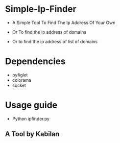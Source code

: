 # Simple-Ip-Finder
- A Simple Tool To Find The Ip Address Of Your Own

- Or To find the ip address of domains

- Or to find the ip address of list of domains

# Dependencies
- pyfiglet
- colorama
- socket

# Usage guide
- Python ipfinder.py

## A Tool by Kabilan



